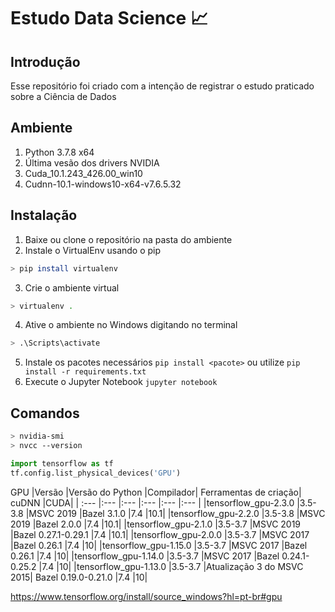 ﻿# Estudo Data Science 📈
 
## Introdução
Esse repositório foi criado com a intenção de registrar o estudo praticado sobre a Ciência de Dados

## Ambiente
1. Python 3.7.8 x64
2. Última vesão dos drivers NVIDIA
2. Cuda_10.1.243_426.00_win10
3. Cudnn-10.1-windows10-x64-v7.6.5.32

## Instalação
1. Baixe ou clone o repositório na pasta do ambiente
2. Instale o VirtualEnv usando o pip 
```sh 
> pip install virtualenv
```
3. Crie o ambiente virtual 
```sh
> virtualenv .
```
4. Ative o ambiente no Windows digitando no terminal 
```sh
> .\Scripts\activate
```
5. Instale os pacotes necessários `pip install <pacote>` ou utilize `pip install -r requirements.txt`
6. Execute o Jupyter Notebook `jupyter notebook`

## Comandos
```sh
> nvidia-smi
> nvcc --version
```
```python
import tensorflow as tf
tf.config.list_physical_devices('GPU')
```
GPU
|Versão	|Versão do Python	|Compilador|	Ferramentas de criação|	cuDNN	|CUDA|
| :--- |:--- |:--- |:--- |:--- |:--- |
|tensorflow_gpu-2.3.0	|3.5-3.8	|MSVC 2019	|Bazel 3.1.0	|7.4	|10.1|
|tensorflow_gpu-2.2.0	|3.5-3.8	|MSVC 2019	|Bazel 2.0.0	|7.4	|10.1|
|tensorflow_gpu-2.1.0	|3.5-3.7	|MSVC 2019	|Bazel 0.27.1-0.29.1	|7.4	|10.1|
|tensorflow_gpu-2.0.0	|3.5-3.7	|MSVC 2017	|Bazel 0.26.1	|7.4	|10|
|tensorflow_gpu-1.15.0	|3.5-3.7	|MSVC 2017	|Bazel 0.26.1	|7.4	|10|
|tensorflow_gpu-1.14.0	|3.5-3.7	|MSVC 2017	|Bazel 0.24.1-0.25.2	|7.4	|10|
|tensorflow_gpu-1.13.0	|3.5-3.7	|Atualização 3 do MSVC 2015|	Bazel 0.19.0-0.21.0	|7.4	|10|

https://www.tensorflow.org/install/source_windows?hl=pt-br#gpu
